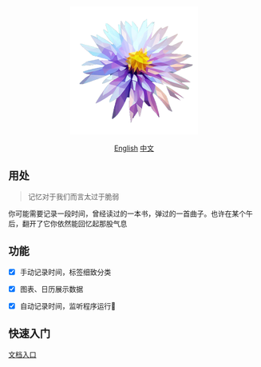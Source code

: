 <p align="center">
  <a href="https://shion.app/" target="_blank">
    <img src="./src-tauri/icons/128x128@2x.png" alt="logo">
  </a>
</p>

<p align="center">
  <a href="./README.md">English</a>
  <a href="./README-ZH.md">中文</a>
</p>



## 用处

> 记忆对于我们而言太过于脆弱

你可能需要记录一段时间，曾经读过的一本书，弹过的一首曲子。也许在某个午后，翻开了它你依然能回忆起那股气息



## 功能

- [x] 手动记录时间，标签细致分类
- [x] 图表、日历展示数据
- [x] 自动记录时间，监听程序运行🚧



## 快速入门

[文档入口](https://shion.app/)

